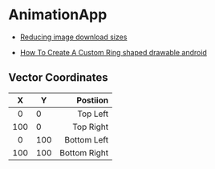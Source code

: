 # AnimationApp

- [Reducing image download sizes ](https://developer.android.com/topic/performance/network-xfer)

- [How To Create A Custom Ring shaped drawable android](https://stackoverflow.com/questions/46458536/how-to-create-a-custom-ring-shaped-drawable-android)

## Vector Coordinates

X | Y | Postiion
:-: | -- | --:
0 | 0 | Top Left
100 | 0 | Top Right
0 | 100 | Bottom Left
100 | 100 | Bottom Right
